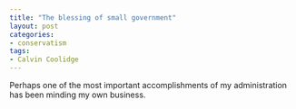 ```yaml
---
title: "The blessing of small government"
layout: post
categories:
- conservatism
tags:
- Calvin Coolidge
---
```


Perhaps one of the most important accomplishments of my administration has been minding my own business.